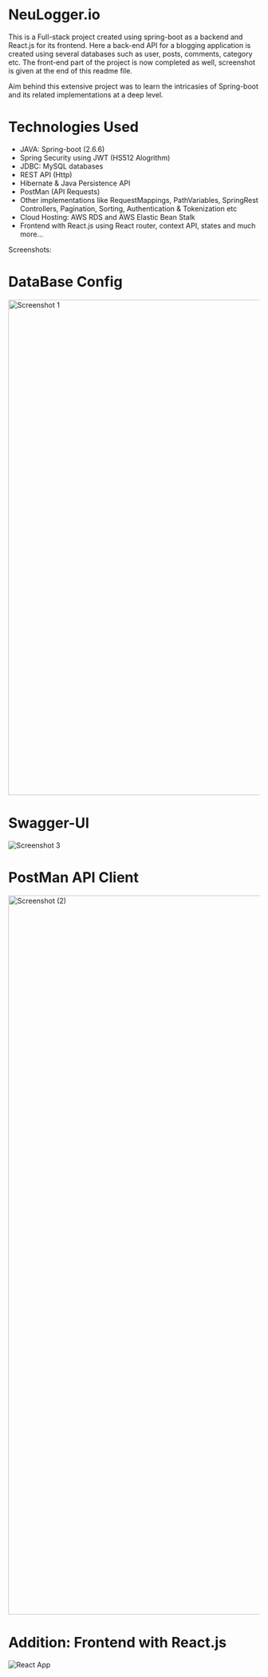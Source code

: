 # NeuLogger.io

This is a Full-stack project created using spring-boot as a backend and React.js for its frontend. Here a back-end API for a blogging application is created using several databases such as user, posts, comments, category etc.
The front-end part of the project is now completed as well, screenshot is given at the end of this readme file.

Aim behind this extensive project was to learn the intricasies of Spring-boot and its related implementations at a deep level.

# Technologies Used

- JAVA: Spring-boot (2.6.6)
- Spring Security using JWT (HS512 Alogrithm)
- JDBC: MySQL databases
- REST API (Http)
- Hibernate & Java Persistence API
- PostMan (API Requests)
- Other implementations like RequestMappings, PathVariables, SpringRest Controllers, Pagination, Sorting, Authentication & Tokenization etc
- Cloud Hosting: AWS RDS and AWS Elastic Bean Stalk
- Frontend with React.js using React router, context API, states and much more...

Screenshots:

# DataBase Config

<img width="992" alt="Screenshot 1" src="https://github.com/AnshGupta01/blog-app-apis/assets/26479077/88448405-c73d-49e3-bdc2-ad56c362c94e">

# Swagger-UI

![Screenshot 3](https://github.com/AnshGupta01/blog-app-apis/assets/26479077/325eb1dc-6485-4c1d-b0aa-984f577710b7)

# PostMan API Client

<img width="1440" alt="Screenshot (2)" src="https://github.com/AnshGupta01/blog-app-apis/assets/26479077/80e19648-f01e-4a44-aecd-0f7ca4a5aeb3">

# Addition: Frontend with React.js
![React App](https://github.com/AnshGupta01/Fullstack-Blogging-app/assets/26479077/4985af75-d639-4436-bfe9-1ff0e1ff952d)



